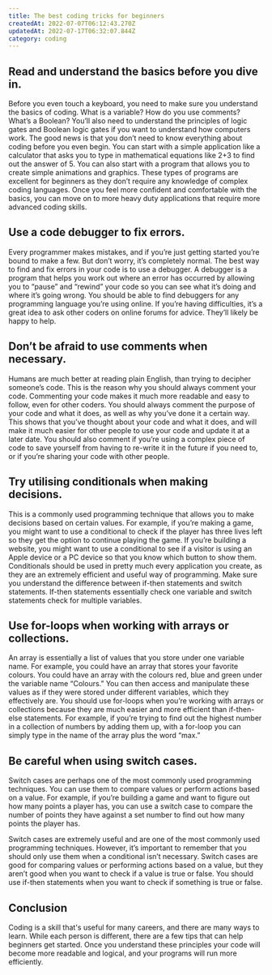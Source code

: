 ```yaml
---
title: The best coding tricks for beginners
createdAt: 2022-07-07T06:12:43.270Z
updatedAt: 2022-07-17T06:32:07.844Z
category: coding
---
```


## Read and understand the basics before you dive in.

Before you even touch a keyboard, you need to make sure you understand the basics of coding. What is a variable? How do you use comments? What’s a Boolean? You’ll also need to understand the principles of logic gates and Boolean logic gates if you want to understand how computers work.
The good news is that you don’t need to know everything about coding before you even begin. You can start with a simple application like a calculator that asks you to type in mathematical equations like 2+3 to find out the answer of 5.
You can also start with a program that allows you to create simple animations and graphics. These types of programs are excellent for beginners as they don’t require any knowledge of complex coding languages. Once you feel more confident and comfortable with the basics, you can move on to more heavy duty applications that require more advanced coding skills.

## Use a code debugger to fix errors.

Every programmer makes mistakes, and if you’re just getting started you’re bound to make a few. But don’t worry, it’s completely normal. 
The best way to find and fix errors in your code is to use a debugger. A debugger is a program that helps you work out where an error has occurred by allowing you to “pause” and “rewind” your code so you can see what it’s doing and where it’s going wrong.
You should be able to find debuggers for any programming language you’re using online. If you’re having difficulties, it’s a great idea to ask other coders on online forums for advice. They’ll likely be happy to help.

## Don’t be afraid to use comments when necessary.

Humans are much better at reading plain English, than trying to decipher someone’s code. This is the reason why you should always comment your code. Commenting your code makes it much more readable and easy to follow, even for other coders.
You should always comment the purpose of your code and what it does, as well as why you’ve done it a certain way. This shows that you’ve thought about your code and what it does, and will make it much easier for other people to use your code and update it at a later date.
You should also comment if you’re using a complex piece of code to save yourself from having to re-write it in the future if you need to, or if you’re sharing your code with other people.

## Try utilising conditionals when making decisions.

This is a commonly used programming technique that allows you to make decisions based on certain values. 
For example, if you’re making a game, you might want to use a conditional to check if the player has three lives left so they get the option to continue playing the game.
If you’re building a website, you might want to use a conditional to see if a visitor is using an Apple device or a PC device so that you know which button to show them.
Conditionals should be used in pretty much every application you create, as they are an extremely efficient and useful way of programming.
Make sure you understand the difference between if-then statements and switch statements. If-then statements essentially check one variable and switch statements check for multiple variables.

## Use for-loops when working with arrays or collections.

An array is essentially a list of values that you store under one variable name. For example, you could have an array that stores your favorite colours. You could have an array with the colours red, blue and green under the variable name “Colours.”
You can then access and manipulate these values as if they were stored under different variables, which they effectively are.
You should use for-loops when you’re working with arrays or collections because they are much easier and more efficient than if-then-else statements.
For example, if you’re trying to find out the highest number in a collection of numbers by adding them up, with a for-loop you can simply type in the name of the array plus the word “max.”

## Be careful when using switch cases.

Switch cases are perhaps one of the most commonly used programming techniques. You can use them to compare values or perform actions based on a value.
For example, if you’re building a game and want to figure out how many points a player has, you can use a switch case to compare the number of points they have against a set number to find out how many points the player has.

Switch cases are extremely useful and are one of the most commonly used programming techniques. However, it’s important to remember that you should only use them when a conditional isn’t necessary.
Switch cases are good for comparing values or performing actions based on a value, but they aren’t good when you want to check if a value is true or false. You should use if-then statements when you want to check if something is true or false.

## Conclusion

Coding is a skill that's useful for many careers, and there are many ways to learn. While each person is different, there are a few tips that can help beginners get started. Once you understand these principles your code will become more readable and logical, and your programs will run more efficiently.
